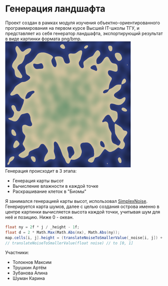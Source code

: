 # Генерация ландшафта

Проект создан в рамках модуля изучения объектно-ориентированного программирования на первом курсе Высшей IT-школы ТГУ, и представляет из себя генератор ландшафта, экспортирующий результат в виде картинки формата png/bmp.<br>
<img src=media/test.png height = 400><br>
Генерация происходит в 3 этапа:
- Генерация карты высот
- Вычисление влажности в каждой точке
- Раскрашивание клеток в "Биомы"

Я занимался генерацией карты высот, использовал [SimplexNoise](https://github.com/WardBenjamin/SimplexNoise).
Генерируется карта шумов, далее с целью создания острова именно в центре картинки вычисляется высота каждой точки, учитывая шум для неё и позицию. Ниже 0 - океан.

```cs float nx = 2f * i / _width - 1f;
float ny = 2f * j / _height - 1f;
float d = 2 * Math.Max(Math.Abs(nx), Math.Abs(ny));
map.cells[i, j].height = (translateNoiseToSmallerValue(_noise[i, j]) + 1f - d) / 2f;
// translateNoiseToSmallerValue(float noise) // to [0, 1]
```

Участники:
- Толокнов Максим
- Трушкин Артём
- Зубанова Алина
- Шуман Карина

